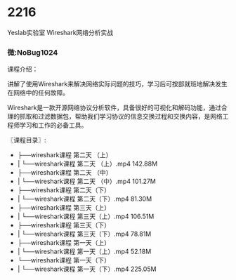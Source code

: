 # 2216
Yeslab实验室 Wireshark网络分析实战
### 微:NoBug1024 


课程介绍：

讲解了使用Wireshark来解决网络实际问题的技巧，学习后可按部就班地解决发生在网络中的任何故障。

Wireshark是一款开源网络协议分析软件，具备很好的可视化和解码功能，通过合理的抓取和过滤数据包，帮助我们学习协议的信息交换过程和交换内容，是网络工程师学习和工作的必备工具。

〖课程目录〗:

- ├──wireshark课程 第二天 （上）  
- |   └──wireshark课程 第二天 （上）.mp4  142.88M
- ├──wireshark课程 第二天 （中）  
- |   └──wireshark课程 第二天 （中）.mp4  101.27M
- ├──wireshark课程 第二天（下）  
- |   └──wireshark课程 第二天（下）.mp4  81.30M
- ├──wireshark课程 第三天（上）  
- |   └──wireshark课程 第三天（上）.mp4  106.51M
- ├──wireshark课程 第三天（下）  
- |   └──wireshark课程 第三天（下）.mp4  78.81M
- ├──wireshark课程 第一天（上）  
- |   └──wireshark课程 第一天（上）.mp4  52.18M
- └──wireshark课程 第一天（下）  
- |   └──wireshark课程 第一天（下）.mp4  225.05M
